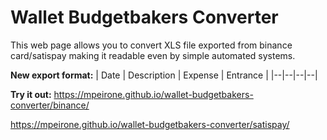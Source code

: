 # Wallet Budgetbakers Converter
This web page allows you to convert XLS file exported from binance card/satispay making it readable even by simple automated systems.

**New export format:**
| Date | Description | Expense | Entrance |
|--|--|--|--|

**Try it out:**
https://mpeirone.github.io/wallet-budgetbakers-converter/binance/

https://mpeirone.github.io/wallet-budgetbakers-converter/satispay/
